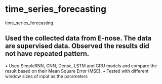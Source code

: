 # time_series_forecasting
time_series_forecasting

##	Used the collected data from E-nose. The data are supervised data. Observed the results did not have repeated pattern.
•	Used SimpleRNN, CNN, Dense, LSTM and GRU models and compare the result based on their Mean Square Error (MSE). 
•	Tested with different window sizes of input as the parameters 
